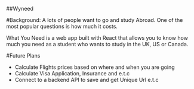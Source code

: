 ##Wyneed

#Background:
A lots of people want to go and study Abroad. One of the most popular questions is how much it costs.

What You Need is a web app built with React that allows you to know how much you need as a student who wants to study in the UK, US or Canada.

#Future Plans
- Calculate Flights prices based on where and when you are going
- Calculate Visa Application, Insurance and e.t.c
- Connect to a backend API to save and get Unique Url e.t.c
